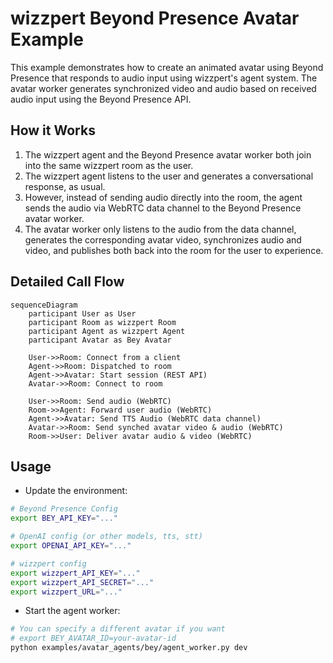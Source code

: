 # wizzpert Beyond Presence Avatar Example

This example demonstrates how to create an animated avatar using Beyond Presence that responds to audio input using wizzpert's agent system.
The avatar worker generates synchronized video and audio based on received audio input using the Beyond Presence API.

## How it Works

1. The wizzpert agent and the Beyond Presence avatar worker both join into the same wizzpert room as the user.
2. The wizzpert agent listens to the user and generates a conversational response, as usual.
3. However, instead of sending audio directly into the room, the agent sends the audio via WebRTC data channel to the Beyond Presence avatar worker.
4. The avatar worker only listens to the audio from the data channel, generates the corresponding avatar video, synchronizes audio and video, and publishes both back into the room for the user to experience.

## Detailed Call Flow

```mermaid
sequenceDiagram
    participant User as User
    participant Room as wizzpert Room
    participant Agent as wizzpert Agent
    participant Avatar as Bey Avatar

    User->>Room: Connect from a client
    Agent->>Room: Dispatched to room
    Agent->>Avatar: Start session (REST API)
    Avatar->>Room: Connect to room

    User->>Room: Send audio (WebRTC)
    Room->>Agent: Forward user audio (WebRTC)
    Agent->>Avatar: Send TTS Audio (WebRTC data channel)
    Avatar->>Room: Send synched avatar video & audio (WebRTC)
    Room->>User: Deliver avatar audio & video (WebRTC)
```

## Usage

* Update the environment:

```bash
# Beyond Presence Config
export BEY_API_KEY="..."

# OpenAI config (or other models, tts, stt)
export OPENAI_API_KEY="..."

# wizzpert config
export wizzpert_API_KEY="..."
export wizzpert_API_SECRET="..."
export wizzpert_URL="..."
```

* Start the agent worker:

```bash
# You can specify a different avatar if you want
# export BEY_AVATAR_ID=your-avatar-id
python examples/avatar_agents/bey/agent_worker.py dev
```
